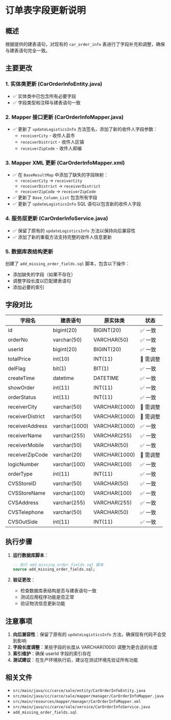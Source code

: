 # 订单表字段更新说明

## 概述
根据提供的建表语句，对现有的 `car_order_info` 表进行了字段补充和调整，确保与建表语句完全一致。

## 主要更改

### 1. 实体类更新 (CarOrderInfoEntity.java)
- ✅ 实体类中已包含所有必要字段
- ✅ 字段类型和注释与建表语句一致

### 2. Mapper 接口更新 (CarOrderInfoMapper.java)
- ✅ 更新了 `updateLogisticsInfo` 方法签名，添加了新的收件人字段参数：
  - `receiverCity` - 收件人县市
  - `receiverDistrict` - 收件人区镇  
  - `receiverZipCode` - 收件人邮编

### 3. Mapper XML 更新 (CarOrderInfoMapper.xml)
- ✅ 在 `BaseResultMap` 中添加了缺失的字段映射：
  - `receiverCity` -> `receiverCity`
  - `receiverDistrict` -> `receiverDistrict`
  - `receiverZipCode` -> `receiverZipCode`
- ✅ 更新了 `Base_Column_List` 包含所有字段
- ✅ 更新了 `updateLogisticsInfo` SQL 语句以包含新的收件人字段

### 4. 服务层更新 (CarOrderInfoService.java)
- ✅ 保留了原有的 `updateLogisticsInfo` 方法以保持向后兼容性
- ✅ 添加了新的重载方法支持完整的收件人信息更新

### 5. 数据库表结构更新
创建了 `add_missing_order_fields.sql` 脚本，包含以下操作：
- 添加缺失的字段（如果不存在）
- 调整字段长度以匹配建表语句
- 添加必要的索引

## 字段对比

| 字段名 | 建表语句 | 原实体类 | 状态 |
|--------|----------|----------|------|
| id | bigint(20) | BIGINT(20) | ✅ 一致 |
| orderNo | varchar(50) | VARCHAR(50) | ✅ 一致 |
| userId | bigint(20) | BIGINT(20) | ✅ 一致 |
| totalPrice | int(10) | INT(11) | 🔄 需调整 |
| delFlag | bit(1) | BIT(1) | ✅ 一致 |
| createTime | datetime | DATETIME | ✅ 一致 |
| showOrder | int(11) | INT(11) | ✅ 一致 |
| orderStatus | int(11) | INT(11) | ✅ 一致 |
| receiverCity | varchar(50) | VARCHAR(1000) | 🔄 需调整 |
| receiverDistrict | varchar(50) | VARCHAR(1000) | 🔄 需调整 |
| receiverAddress | varchar(1000) | VARCHAR(1000) | ✅ 一致 |
| receiverName | varchar(255) | VARCHAR(255) | ✅ 一致 |
| receiverMobile | varchar(50) | VARCHAR(50) | ✅ 一致 |
| receiverZipCode | varchar(20) | VARCHAR(1000) | 🔄 需调整 |
| logicNumber | varchar(100) | VARCHAR(100) | ✅ 一致 |
| orderType | int(11) | INT(11) | ✅ 一致 |
| CVSStoreID | varchar(50) | VARCHAR(50) | ✅ 一致 |
| CVSStoreName | varchar(100) | VARCHAR(100) | ✅ 一致 |
| CVSAddress | varchar(255) | VARCHAR(255) | ✅ 一致 |
| CVSTelephone | varchar(50) | VARCHAR(50) | ✅ 一致 |
| CVSOutSide | int(11) | INT(11) | ✅ 一致 |

## 执行步骤

1. **运行数据库脚本**：
   ```sql
   -- 执行 add_missing_order_fields.sql 脚本
   source add_missing_order_fields.sql;
   ```

2. **验证更改**：
   - 检查数据库表结构是否与建表语句一致
   - 测试应用程序功能是否正常
   - 验证物流信息更新功能

## 注意事项

1. **向后兼容性**：保留了原有的 `updateLogisticsInfo` 方法，确保现有代码不会受到影响
2. **字段长度调整**：某些字段的长度从 VARCHAR(1000) 调整为更合适的长度
3. **索引维护**：确保 userId 字段的索引存在
4. **测试建议**：在生产环境执行前，建议在测试环境先验证所有功能

## 相关文件

- `src/main/java/cc/carce/sale/entity/CarOrderInfoEntity.java`
- `src/main/java/cc/carce/sale/mapper/manager/CarOrderInfoMapper.java`
- `src/main/resources/mapper/manager/CarOrderInfoMapper.xml`
- `src/main/java/cc/carce/sale/service/CarOrderInfoService.java`
- `add_missing_order_fields.sql`
